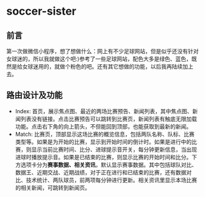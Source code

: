# soccer-sister

## 前言
第一次做微信小程序，想了想做什么：网上有不少足球网站，但是似乎还没有针对女球迷的，所以我就做这个吧:)参考了一些足球网站，配色大多是绿色、蓝色，既然是给女球迷用的，就做个粉色的吧。还有其它想做的功能，以后我再陆续加上去。

## 路由设计及功能
- Index: 首页，展示焦点图、最近的两场比赛预告、新闻列表，其中焦点图、新闻列表没有链接。点击比赛预告可以跳转到比赛页，新闻列表有触底无限加载功能。点击右下角的向上箭头，不但能回到顶部，也能获取到最新的新闻。
- Match: 比赛页，顶部显示这场比赛的概览信息，包括两队名称、队标、比赛类型等。如果是为开始的比赛，显示到开始时间的倒计时。如果是进行中的比赛，则显示当前比赛时间、比分、进球提示音开关，每分钟更新信息，当出现进球时播放提示音。如果是已结束的比赛，则显示比赛的开始时间和比分。下方选项卡分为**赛事数据、相关资讯**，默认显示赛事数据。其中包括球队对比、数据王、近期交战、近期战绩，对于正在进行和已结束的比赛，还有数据对比、技术统计、两队球员，前两项每分钟进行更新。相关资讯里显示本场比赛的相关新闻，可跳转到新闻页。

